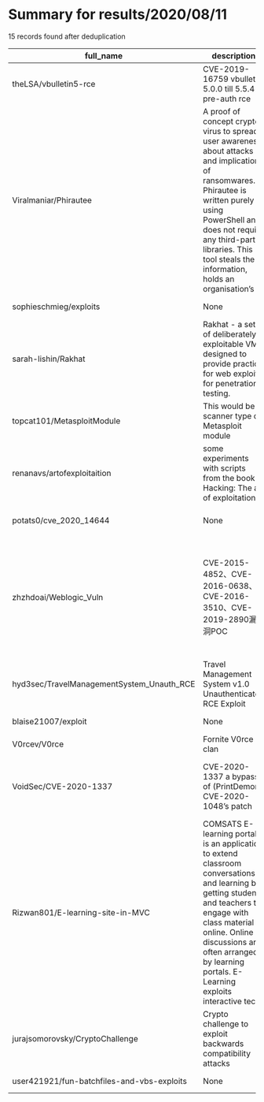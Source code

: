 
# Summary for results/2020/08/11
    
15 records found after deduplication

| full_name | description | html_url | matched_list | matched_count | pushed_at | size | stargazers_count | language | forks_count | vul_ids |
|--------------------------------------------|------------------------------------------------------------------------------------------------------------------------------------------------------------------------------------------------------------------------------------------------------------------|---------------------------------------------------------------|-----------------------------------------|-----------------|---------------------------|--------|--------------------|------------|---------------|----------------------------------------------------------------------|
| theLSA/vbulletin5-rce | CVE-2019-16759 vbulletin 5.0.0 till 5.5.4 pre-auth rce | https://github.com/theLSA/vbulletin5-rce | ['rce'] | 1 | 2020-08-11 15:13:03+00:00 | 185 | 18 | Python | 2 | ['CVE-2019-16759'] |
| Viralmaniar/Phirautee | A proof of concept crypto virus to spread user awareness about attacks and implications of ransomwares. Phirautee is written purely using PowerShell and does not require any third-party libraries. This tool steals the information, holds an organisation’s d | https://github.com/Viralmaniar/Phirautee | ['attack poc'] | 1 | 2020-08-11 02:23:12+00:00 | 19282 | 83 | PowerShell | 28 | [] |
| sophieschmieg/exploits | None | https://github.com/sophieschmieg/exploits | ['exploit'] | 1 | 2020-08-11 03:21:47+00:00 | 28 | 9 | Go | 2 | [] |
| sarah-lishin/Rakhat | Rakhat - a set of deliberately exploitable VM’s designed to provide practice for web exploits for penetration testing. | https://github.com/sarah-lishin/Rakhat | ['exploit'] | 1 | 2020-08-11 14:55:04+00:00 | 13 | 0 | | 0 | [] |
| topcat101/MetasploitModule | This would be scanner type of Metasploit module | https://github.com/topcat101/MetasploitModule | ['metasploit module OR payload'] | 1 | 2020-08-11 15:05:30+00:00 | 7 | 0 | Ruby | 0 | [] |
| renanavs/artofexploitaition | some experiments with scripts from the book Hacking: The art of exploitation | https://github.com/renanavs/artofexploitaition | ['exploit'] | 1 | 2020-08-11 21:58:00+00:00 | 7 | 0 | C | 0 | [] |
| potats0/cve_2020_14644 | None | https://github.com/potats0/cve_2020_14644 | ['cve-2'] | 1 | 2020-08-11 01:51:12+00:00 | 59452 | 55 | Java | 15 | ['CVE-2020-14644'] |
| zhzhdoai/Weblogic_Vuln | CVE-2015-4852、CVE-2016-0638、CVE-2016-3510、CVE-2019-2890漏洞POC | https://github.com/zhzhdoai/Weblogic_Vuln | ['cve poc'] | 1 | 2020-08-11 08:36:29+00:00 | 89779 | 12 | Java | 2 | ['CVE-2015-4852', 'CVE-2016-0638', 'CVE-2016-3510', 'CVE-2019-2890'] |
| hyd3sec/TravelManagementSystem_Unauth_RCE | Travel Management System v1.0 Unauthenticated RCE Exploit | https://github.com/hyd3sec/TravelManagementSystem_Unauth_RCE | ['exploit', 'rce'] | 2 | 2020-08-11 01:49:24+00:00 | 12 | 2 | Python | 1 | [] |
| blaise21007/exploit | None | https://github.com/blaise21007/exploit | ['exploit'] | 1 | 2020-08-11 01:09:57+00:00 | 0 | 0 | | 0 | [] |
| V0rcev/V0rce | Fornite V0rce clan | https://github.com/V0rcev/V0rce | ['rce'] | 1 | 2020-08-11 01:22:34+00:00 | 0 | 0 | | 0 | [] |
| VoidSec/CVE-2020-1337 | CVE-2020-1337 a bypass of (PrintDemon) CVE-2020-1048’s patch | https://github.com/VoidSec/CVE-2020-1337 | ['0day', 'cve poc', 'cve-2', 'exploit'] | 4 | 2020-08-11 17:23:04+00:00 | 8 | 10 | nan | 2 | ['CVE-2020-1048', 'CVE-2020-1337'] |
| Rizwan801/E-learning-site-in-MVC | COMSATS E-learning portal is an application to extend classroom conversations and learning by getting students and teachers to engage with class material online. Online discussions are often arranged by learning portals. E-Learning exploits interactive tec | https://github.com/Rizwan801/E-learning-site-in-MVC | ['exploit'] | 1 | 2020-08-11 12:50:35+00:00 | 65399 | 0 | HTML | 0 | [] |
| jurajsomorovsky/CryptoChallenge | Crypto challenge to exploit backwards compatibility attacks | https://github.com/jurajsomorovsky/CryptoChallenge | ['exploit'] | 1 | 2020-08-11 16:42:48+00:00 | 75 | 1 | Java | 1 | [] |
| user421921/fun-batchfiles-and-vbs-exploits | None | https://github.com/user421921/fun-batchfiles-and-vbs-exploits | ['exploit'] | 1 | 2020-08-11 20:29:52+00:00 | 5 | 1 | Batchfile | 0 | [] |
